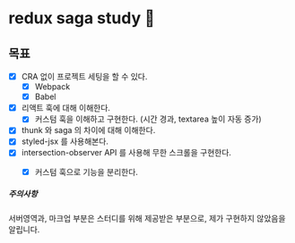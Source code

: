# redux saga study :rocket:

## 목표
- [x] CRA 없이 프로젝트 세팅을 할 수 있다.
    - [x] Webpack
    - [x] Babel
- [x] 리액트 훅에 대해 이해한다.
    - [x] 커스텀 훅을 이해하고 구현한다. (시간 경과, textarea 높이 자동 증가)
- [x] thunk 와 saga 의 차이에 대해 이해한다.
- [x] styled-jsx 를 사용해본다.
- [x] intersection-observer API 를 사용해 무한 스크롤을 구현한다.
    - [x] 커스텀 훅으로 기능을 분리한다.


##### 주의사항

서버영역과, 마크업 부분은 스터디를 위해 제공받은 부분으로, 제가 구현하지 않았음을 알립니다.
